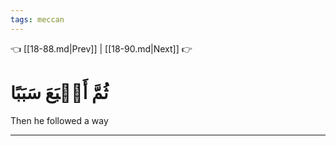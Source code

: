 ```yaml
---
tags: meccan
---
```


👈 [[18-88.md|Prev]] | [[18-90.md|Next]] 👉

# ثُمَّ أَتۡبَعَ سَبَبًا

Then he followed a way

---

